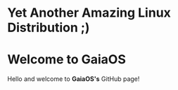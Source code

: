 # Yet Another Amazing Linux Distribution ;)

# Welcome to GaiaOS

Hello and welcome to **GaiaOS's** GitHub page!
